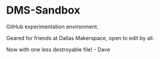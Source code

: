 # DMS-Sandbox

GitHub experimentation environment.

Geared for friends at Dallas Makerspace, open to edit by all.

Now with one less destroyable file! - Dave

